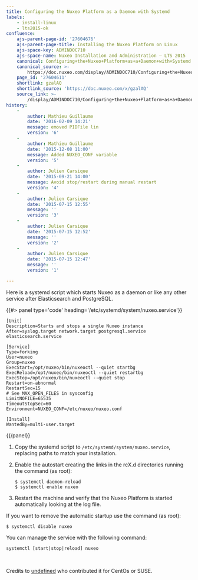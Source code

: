 ```yaml
---
title: Configuring the Nuxeo Platform as a Daemon with Systemd
labels:
    - install-linux
    - lts2015-ok
confluence:
    ajs-parent-page-id: '27604676'
    ajs-parent-page-title: Installing the Nuxeo Platform on Linux
    ajs-space-key: ADMINDOC710
    ajs-space-name: Nuxeo Installation and Administration — LTS 2015
    canonical: Configuring+the+Nuxeo+Platform+as+a+Daemon+with+Systemd
    canonical_source: >-
        https://doc.nuxeo.com/display/ADMINDOC710/Configuring+the+Nuxeo+Platform+as+a+Daemon+with+Systemd
    page_id: '27604611'
    shortlink: gzalAQ
    shortlink_source: 'https://doc.nuxeo.com/x/gzalAQ'
    source_link: >-
        /display/ADMINDOC710/Configuring+the+Nuxeo+Platform+as+a+Daemon+with+Systemd
history:
    - 
        author: Mathieu Guillaume
        date: '2016-02-09 14:21'
        message: emoved PIDFile lin
        version: '6'
    - 
        author: Mathieu Guillaume
        date: '2015-12-08 11:00'
        message: Added NUXEO_CONF variable
        version: '5'
    - 
        author: Julien Carsique
        date: '2015-09-21 14:00'
        message: Avoid stop/restart during manual restart
        version: '4'
    - 
        author: Julien Carsique
        date: '2015-07-15 12:55'
        message: ''
        version: '3'
    - 
        author: Julien Carsique
        date: '2015-07-15 12:52'
        message: ''
        version: '2'
    - 
        author: Julien Carsique
        date: '2015-07-15 12:47'
        message: ''
        version: '1'

---
```

Here is a systemd script which starts Nuxeo as a daemon or like any other service after Elasticsearch and PostgreSQL.

{{#> panel type='code' heading='/etc/systemd/system/nuxeo.service'}}

```
[Unit]
Description=Starts and stops a single Nuxeo instance
After=syslog.target network.target postgresql.service elasticsearch.service

[Service]
Type=forking
User=nuxeo
Group=nuxeo
ExecStart=/opt/nuxeo/bin/nuxeoctl --quiet startbg
ExecReload=/opt/nuxeo/bin/nuxeoctl --quiet restartbg
ExecStop=/opt/nuxeo/bin/nuxeoctl --quiet stop
Restart=on-abnormal
RestartSec=15
# See MAX_OPEN_FILES in sysconfig
LimitNOFILE=65535
TimeoutStopSec=60
Environment=NUXEO_CONF=/etc/nuxeo/nuxeo.conf

[Install]
WantedBy=multi-user.target

```

{{/panel}}

1.  Copy the&nbsp;systemd script to `/etc/systemd/system/nuxeo.service`, replacing paths to match your installation.
2.  Enable the autostart creating the links in the rcX.d directories running the command (as root):

    ```
    $ systemctl daemon-reload
    $ systemctl enable nuxeo

    ```

3.  Restart the machine and verify that the Nuxeo Platform is started automatically looking at the log file.

If you want to remove the automatic startup use the command (as root):

```
$ systemctl disable nuxeo

```

You can manage the service with the following command:

```
systemctl [start|stop|reload] nuxeo

```

&nbsp;

Credits to [undefined]() who contributed it for CentOs or SUSE.